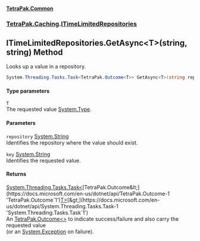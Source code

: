 #### [TetraPak.Common](index.md 'index')
### [TetraPak.Caching](TetraPak_Caching.md 'TetraPak.Caching').[ITimeLimitedRepositories](TetraPak_Caching_ITimeLimitedRepositories.md 'TetraPak.Caching.ITimeLimitedRepositories')
## ITimeLimitedRepositories.GetAsync&lt;T&gt;(string, string) Method
Looks up a value in a repository.  
```csharp
System.Threading.Tasks.Task<TetraPak.Outcome<T>> GetAsync<T>(string repository, string key);
```
#### Type parameters
<a name='TetraPak_Caching_ITimeLimitedRepositories_GetAsync_T_(string_string)_T'></a>
`T`  
The requested value [System.Type](https://docs.microsoft.com/en-us/dotnet/api/System.Type 'System.Type').  
  
#### Parameters
<a name='TetraPak_Caching_ITimeLimitedRepositories_GetAsync_T_(string_string)_repository'></a>
`repository` [System.String](https://docs.microsoft.com/en-us/dotnet/api/System.String 'System.String')  
Identifies the repository where the value should exist.  
  
<a name='TetraPak_Caching_ITimeLimitedRepositories_GetAsync_T_(string_string)_key'></a>
`key` [System.String](https://docs.microsoft.com/en-us/dotnet/api/System.String 'System.String')  
Identifies the requested value.  
  
#### Returns
[System.Threading.Tasks.Task&lt;](https://docs.microsoft.com/en-us/dotnet/api/System.Threading.Tasks.Task-1 'System.Threading.Tasks.Task`1')[TetraPak.Outcome&lt;](https://docs.microsoft.com/en-us/dotnet/api/TetraPak.Outcome-1 'TetraPak.Outcome`1')[T](TetraPak_Caching_ITimeLimitedRepositories_GetAsync_T_(string_string).md#TetraPak_Caching_ITimeLimitedRepositories_GetAsync_T_(string_string)_T 'TetraPak.Caching.ITimeLimitedRepositories.GetAsync&lt;T&gt;(string, string).T')[&gt;](https://docs.microsoft.com/en-us/dotnet/api/TetraPak.Outcome-1 'TetraPak.Outcome`1')[&gt;](https://docs.microsoft.com/en-us/dotnet/api/System.Threading.Tasks.Task-1 'System.Threading.Tasks.Task`1')  
An [TetraPak.Outcome&lt;&gt;](https://docs.microsoft.com/en-us/dotnet/api/TetraPak.Outcome-1 'TetraPak.Outcome`1') to indicate success/failure and also carry the requested value  
(or an [System.Exception](https://docs.microsoft.com/en-us/dotnet/api/System.Exception 'System.Exception') on failure).  
